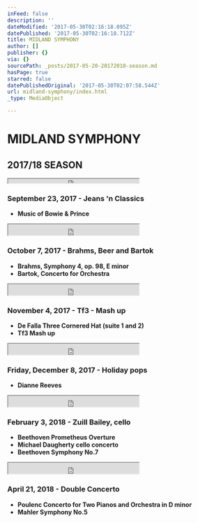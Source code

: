 ```yaml
---
inFeed: false
description: ''
dateModified: '2017-05-30T02:16:18.095Z'
datePublished: '2017-05-30T02:16:18.712Z'
title: MIDLAND SYMPHONY
author: []
publisher: {}
via: {}
sourcePath: _posts/2017-05-20-20172018-season.md
hasPage: true
starred: false
datePublishedOriginal: '2017-05-30T02:07:58.544Z'
url: midland-symphony/index.html
_type: MediaObject

---
```

# **MIDLAND SYMPHONY**

## **2017/18 SEASON**

<iframe src="https://the-grid.github.io/ed-userhtml/?g=eJwDAAAAAAE" height="10" style=""></iframe>

### **September 23, 2017 - Jeans 'n Classics**

* **Music of Bowie & Prince**

<iframe src="https://the-grid.github.io/ed-userhtml/?g=eJwDAAAAAAE" height="25" style=""></iframe>

### **October 7, 2017 - Brahms, Beer and Bartok**

* **Brahms, Symphony 4, op. 98, E minor**
* **Bartok, Concerto for Orchestra**

<iframe src="https://the-grid.github.io/ed-userhtml/?g=eJwDAAAAAAE" height="25" style=""></iframe>

### **November 4, 2017 - Tf3 - Mash up**

* **De Falla Three Cornered Hat (suite 1 and 2)**
* **Tf3 Mash up**

<iframe src="https://the-grid.github.io/ed-userhtml/?g=eJwDAAAAAAE" height="25" style=""></iframe>

### **Friday, December 8, 2017 - Holiday pops**

* **Dianne Reeves**

<iframe src="https://the-grid.github.io/ed-userhtml/?g=eJwDAAAAAAE" height="25" style=""></iframe>

### **February 3, 2018 - Zuill Bailey, cello**

* **Beethoven Prometheus Overture**
* **Michael Daugherty cello concerto**
* **Beethoven Symphony No.7**

<iframe src="https://the-grid.github.io/ed-userhtml/?g=eJwDAAAAAAE" height="25" style=""></iframe>

### **April 21, 2018 - Double Concerto**

* **Poulenc Concerto for Two Pianos and Orchestra in D minor**
* **Mahler Symphony No.5**